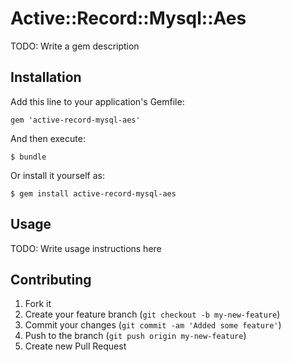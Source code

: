 # Active::Record::Mysql::Aes

TODO: Write a gem description

## Installation

Add this line to your application's Gemfile:

    gem 'active-record-mysql-aes'

And then execute:

    $ bundle

Or install it yourself as:

    $ gem install active-record-mysql-aes

## Usage

TODO: Write usage instructions here

## Contributing

1. Fork it
2. Create your feature branch (`git checkout -b my-new-feature`)
3. Commit your changes (`git commit -am 'Added some feature'`)
4. Push to the branch (`git push origin my-new-feature`)
5. Create new Pull Request
